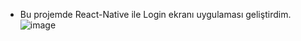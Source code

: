 * Bu projemde React-Native ile Login ekranı uygulaması geliştirdim.
![image](https://user-images.githubusercontent.com/63968714/101284119-7a177080-37ef-11eb-958d-5fef64d25f77.png)
